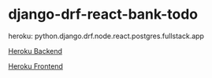 # django-drf-react-bank-todo
heroku: python.django.drf.node.react.postgres.fullstack.app

[Heroku Backend](https://django-drf-todo-grace.herokuapp.com/)

[Heroku Frontend](https://frontend-bank.herokuapp.com/)

